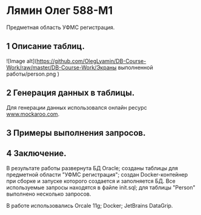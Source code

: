 # Лямин Олег 588-М1
Предметная область УФМС регистрация.

## 1 Описание таблиц.

![Image alt](https://github.com/OlegLyamin/DB-Course-Work/raw/master/DB-Course-Work/Экраны выполненной работы/person.png
)

## 2 Генерация данных в таблицы.

Для генерации данных использовался онлайн ресурс www.mockaroo.com.

## 3 Примеры выполнения запросов.



## 4 Заключение.

В результате работы
 развернута БД Oracle;
 созданы таблицы для предметной области "УФМС регистрация";
 создан Docker-контейнер при сборке и запуске которого создается и заполняется БД. Все используемые запросы находятся в файле init.sql;
 для таблицы "Person" выполнено несколько запросов.

В работе использовались
 Orcale 11g;
 Docker;
 JetBrains DataGrip.
